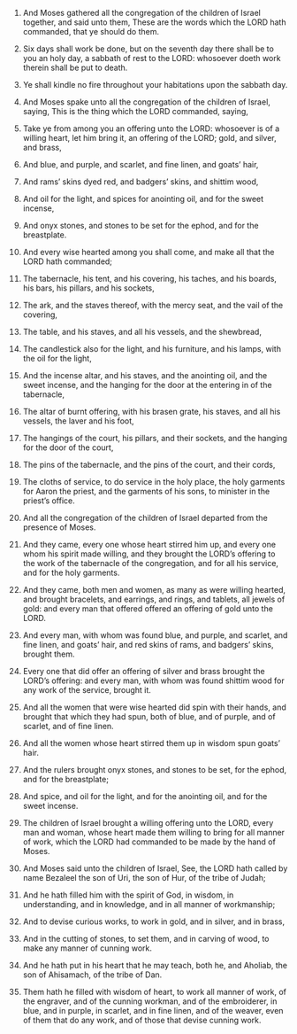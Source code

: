 1. And Moses gathered all the congregation of the children of Israel
together, and said unto them, These are the words which the LORD hath
commanded, that ye should do them.

2. Six days shall work be done, but on the seventh day there shall
be to you an holy day, a sabbath of rest to the LORD: whosoever doeth
work therein shall be put to death.

3. Ye shall kindle no fire throughout your habitations upon the
sabbath day.

4. And Moses spake unto all the congregation of the children of
Israel, saying, This is the thing which the LORD commanded, saying,

5. Take ye from among you an offering unto the LORD: whosoever is of
a willing heart, let him bring it, an offering of the LORD; gold, and
silver, and brass,

6. And blue, and purple, and scarlet, and fine
linen, and goats’ hair,

7. And rams’ skins dyed red, and badgers’
skins, and shittim wood,

8. And oil for the light, and spices for
anointing oil, and for the sweet incense,

9. And onyx stones, and
stones to be set for the ephod, and for the breastplate.

10. And every wise hearted among you shall come, and make all that
the LORD hath commanded;

11. The tabernacle, his tent, and his
covering, his taches, and his boards, his bars, his pillars, and his
sockets,

12. The ark, and the staves thereof, with the mercy seat,
and the vail of the covering,

13. The table, and his staves, and all
his vessels, and the shewbread,

14. The candlestick also for the
light, and his furniture, and his lamps, with the oil for the light,

15. And the incense altar, and his staves, and the anointing oil,
and the sweet incense, and the hanging for the door at the entering in
of the tabernacle,

16. The altar of burnt offering, with his brasen
grate, his staves, and all his vessels, the laver and his foot,

17. The hangings of the court, his pillars, and their sockets, and the
hanging for the door of the court,

18. The pins of the tabernacle,
and the pins of the court, and their cords,

19. The cloths of
service, to do service in the holy place, the holy garments for Aaron
the priest, and the garments of his sons, to minister in the priest’s
office.

20. And all the congregation of the children of Israel departed from
the presence of Moses.

21. And they came, every one whose heart stirred him up, and every
one whom his spirit made willing, and they brought the LORD’s offering
to the work of the tabernacle of the congregation, and for all his
service, and for the holy garments.

22. And they came, both men and women, as many as were willing
hearted, and brought bracelets, and earrings, and rings, and tablets,
all jewels of gold: and every man that offered offered an offering of
gold unto the LORD.

23. And every man, with whom was found blue, and purple, and
scarlet, and fine linen, and goats’ hair, and red skins of rams, and
badgers’ skins, brought them.

24. Every one that did offer an offering of silver and brass brought
the LORD’s offering: and every man, with whom was found shittim wood
for any work of the service, brought it.

25. And all the women that were wise hearted did spin with their
hands, and brought that which they had spun, both of blue, and of
purple, and of scarlet, and of fine linen.

26. And all the women whose heart stirred them up in wisdom spun
goats’ hair.

27. And the rulers brought onyx stones, and stones to be set, for
the ephod, and for the breastplate;

28. And spice, and oil for the
light, and for the anointing oil, and for the sweet incense.

29. The children of Israel brought a willing offering unto the LORD,
every man and woman, whose heart made them willing to bring for all
manner of work, which the LORD had commanded to be made by the hand of
Moses.

30. And Moses said unto the children of Israel, See, the LORD hath
called by name Bezaleel the son of Uri, the son of Hur, of the tribe
of Judah;

31. And he hath filled him with the spirit of God, in
wisdom, in understanding, and in knowledge, and in all manner of
workmanship;

32. And to devise curious works, to work in gold, and
in silver, and in brass,

33. And in the cutting of stones, to set
them, and in carving of wood, to make any manner of cunning work.

34. And he hath put in his heart that he may teach, both he, and
Aholiab, the son of Ahisamach, of the tribe of Dan.

35. Them hath he filled with wisdom of heart, to work all manner of
work, of the engraver, and of the cunning workman, and of the
embroiderer, in blue, and in purple, in scarlet, and in fine linen,
and of the weaver, even of them that do any work, and of those that
devise cunning work.